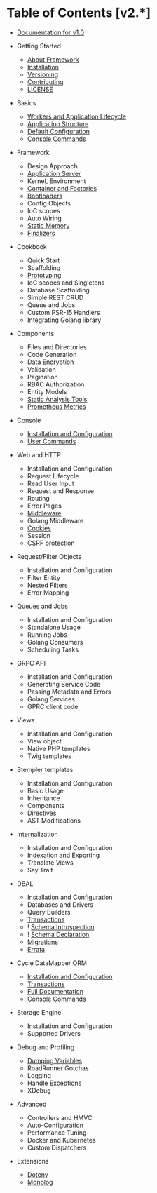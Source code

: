 # Table of Contents [v2.*]

* [Documentation for v1.0](https://github.com/spiral/docs/tree/master)

* Getting Started
    * [About Framework](about/spiral.md)
    * [Installation](about/install.md)
    * [Versioning](about/semver.md)
    * [Contributing](about/contributing.md)
    * [LICENSE](license.md)
* Basics
    * [Workers and Application Lifecycle](basic/workers.md)
    * [Application Structure](basic/structure.md)
    * [Default Configuration](basic/configuration.md)
    * [Console Commands](basic/commands.md)
* Framework
    * Design Approach
    * [Application Server](framework/application-server.md)
    * Kernel, Environment
    * [Container and Factories](framework/container.md)
    * [Bootloaders](framework/bootloaders.md)
    * Config Objects
    * IoC scopes
    * Auto Wiring
    * [Static Memory](framework/memory.md)
    * [Finalizers](framework/finalizers.md)
* Cookbook
    * Quick Start
    * Scaffolding
    * [Prototyping](cookbook/prototype.md)
    * IoC scopes and Singletons
    * Database Scaffolding
    * Simple REST CRUD
    * Queue and Jobs
    * Custom PSR-15 Handlers
    * Integrating Golang library
* Components
    * Files and Directories
    * Code Generation
    * Data Encryption
    * Validation
    * Pagination
    * RBAC Authorization
    * Entity Models
    * [Static Analysis Tools](component/tokenizer.md)
    * [Prometheus Metrics](component/metrics.md)
* Console
    * [Installation and Configuration](console/configuration.md)
    * [User Commands](console/commands.md)
* Web and HTTP
    * Installation and Configuration
    * Request Lifecycle
    * Read User Input
    * Request and Response
    * Routing
    * Error Pages
    * [Middleware](http/middleware.md)
    * Golang Middleware
    * [Cookies](http/cookies.md)
    * Session
    * CSRF protection
* Request/Filter Objects
    * Installation and Configuration
    * Filter Entity
    * Nested Filters
    * Error Mapping
* Queues and Jobs
    * Installation and Configuration
    * Standalone Usage
    * Running Jobs
    * Golang Consumers
    * Scheduling Tasks
* GRPC API
    * Installation and Configuration
    * Generating Service Code
    * Passing Metadata and Errors
    * Golang Services
    * GPRC client code
* Views
    * Installation and Configuration
    * View object
    * Native PHP templates
    * Twig templates
* Stempler templates
    * Installation and Configuration
    * Basic Usage
    * Inheritance
    * Components
    * Directives
    * AST Modifications
* Internalization
    * Installation and Configuration
    * Indexation and Exporting
    * Translate Views
    * Say Trait
* DBAL
    * Installation and Configuration
    * Databases and Drivers
    * Query Builders
    * [Transactions](database/transactions.md)
    * ! [Schema Introspection](database/introspection.md)
    * ! [Schema Declaration](database/declaration.md)
    * [Migrations](database/migrations.md)
    * [Errata](database/errata.md)
* Cycle DataMapper ORM
    * [Installation and Configuration](cycle/configuration.md)
    * [Transactions](cycle/transactions.md)
    * [Full Documentation](cycle/documentation.md)
    * [Console Commands](cycle/commands.md)
* Storage Engine 
    * Installation and Configuration
    * Supported Drivers
* Debug and Profiling
    * [Dumping Variables](debug/dumps.md)
    * RoadRunner Gotchas
    * Logging
    * Handle Exceptions
    * XDebug
* Advanced
    * Controllers and HMVC
    * Auto-Configuration
    * Performance Tuning
    * Docker and Kubernetes
    * Custom Dispatchers
* Extensions
    * [Dotenv](extension/dotenv.md)   
    * [Monolog](extension/monolog.md)
